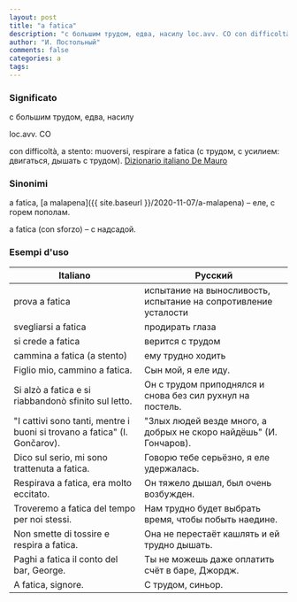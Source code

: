 ```yaml
---
layout: post
title: "a fatica"
description: "с большим трудом, едва, насилу loc.avv. CO con difficoltà, a stento: muoversi, respirare a fatica (с трудом, с усилием: двигаться, дышать с трудом)."
author: "И. Постольный"
comments: false
categories: a
tags:
---
```


### Significato

с большим трудом, едва, насилу

loc.avv. CO

con difficoltà, a stento: muoversi, respirare a fatica (с трудом, с усилием: двигаться, дышать с трудом). [Dizionario italiano De Mauro](https://dizionario.internazionale.it/parola/a-fatica)

### Sinonimi

a fatica, [a malapena]({{ site.baseurl }}/2020-11-07/a-malapena) – еле, с горем пополам.

a fatica (con sforzo) – с надсадой.

### Esempi d'uso

| Italiano | Русский |
|----------|---------|
| prova a fatica | испытание на выносливость, испытание на сопротивление усталости |
| svegliarsi a fatica | продирать глаза |
| si crede a fatica | верится с трудом |
| cammina a fatica (a stento) | ему трудно ходить |
| Figlio mio, cammino a fatica. | Сын мой, я еле иду. |
| Si alzò a fatica e si riabbandonò sfinito sul letto. | Он с трудом приподнялся и снова без сил рухнул на постель. |
| "I cattivi sono tanti, mentre i buoni si trovano a fatica" (I. Gončarov). | "Злых людей везде много, а добрых не скоро найдёшь" (И. Гончаров). |
| Dico sul serio, mi sono trattenuta a fatica. | Говорю тебе серьёзно, я еле удержалась. |
| Respirava a fatica, era molto eccitato. | Он тяжело дышал, был очень возбужден. |
| Troveremo a fatica del tempo per noi stessi. | Нам трудно будет выбрать время, чтобы побыть наедине. |
| Non smette di tossire e respira a fatica. | Она не перестаёт кашлять и ей трудно дышать. |
| Paghi a fatica il conto del bar, George. | Ты не можешь даже оплатить счёт в баре, Джордж. |
| A fatica, signore. | С трудом, синьор. |